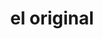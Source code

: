 ---
title: "el original"
url: /barcelona/el-original-calle-andres-eloy-blanco/
shop: reparación de automóviles
---